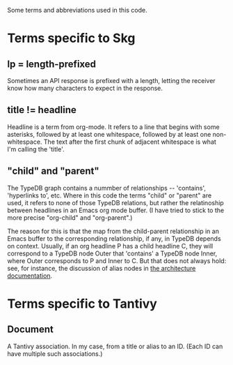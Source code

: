 Some terms and abbreviations used in this code.

# Terms specific to Skg

## lp = length-prefixed

Sometimes an API response is prefixed with a length, letting the receiver know how many characters to expect in the response.

## title != headline

Headline is a term from org-mode. It refers to a line that begins with some asterisks, followed by at least one whitespace, followed by at least one non-whitespace. The text after the first chunk of adjacent whitespace is what I'm calling the 'title'.

## "child" and "parent"

The TypeDB graph contains a nummber of relationships -- 'contains', 'hyperlinks to', etc. Where in this code the terms "child" or "parent" are used, it refers to none of those TypeDB relations, but rather the relatinoship between headlines in an Emacs org mode buffer. (I have tried to stick to the more precise "org-child" and "org-parent".)

The reason for this is that the map from the child-parent relationship in an Emacs buffer to the corresponding relationship, if any, in TypeDB depends on context. Usually, if an org headline P has a child headline C, they will correspond to a TypeDB node Outer that 'contains' a TypeDB node Inner, where Outer corresponds to P and Inner to C. But that does not always hold: see, for instance, the discussion of alias nodes in [the architecture documentation](coding-advice/architecture.org).

# Terms specific to Tantivy

## Document

A Tantivy association. In my case, from a title or alias to an ID.
(Each ID can have multiple such associations.)
